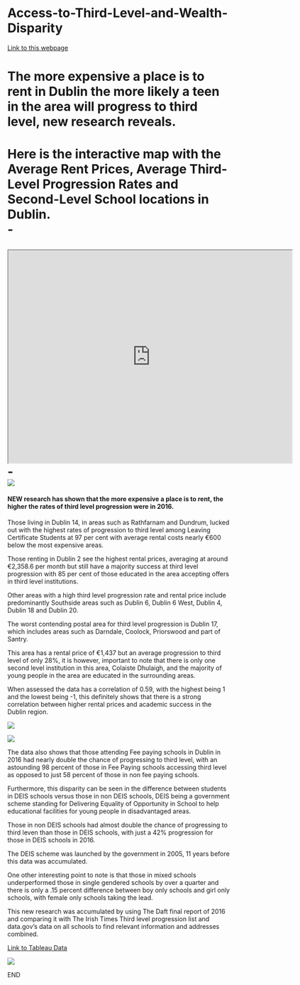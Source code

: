 # Access-to-Third-Level-and-Wealth-Disparity

[Link to this webpage](https://aoifehoran97.github.io/Access-to-Third-Level-and-Wealth-Disparity/)  

<h1>The more expensive a place is to rent in Dublin the more likely a teen in the area will progress to third level, new research reveals.<h1>  
  
 <strong> Here is the interactive map with the Average Rent Prices, Average Third-Level Progression Rates and Second-Level School locations in Dublin.</strong><br/>
 -<br/>
 

 

<iframe src="https://www.google.com/maps/d/u/0/embed?mid=11Z7C4pZofy8x8XIXdGq5rym34vl6tTBZ" width="640" height="480">  </iframe>  
<br/>
-<br/>


<img src="images/Scatterplot.png">


<h4>NEW research has shown that the more expensive a place is to rent, the higher the rates of third level progression were in 2016. 
</h4>  

Those living in Dublin 14, in areas such as Rathfarnam and Dundrum, lucked out with the highest rates of progression to third level among Leaving Certificate Students at 97 per cent with average rental costs nearly €600 below the most expensive areas.

Those renting in Dublin 2 see the highest rental prices, averaging at around €2,358.6 per month but still have a majority success at third level progression with 85 per cent of those educated in the area accepting offers in third level institutions.

Other areas with a high third level progression rate and rental price include predominantly Southside areas such as Dublin 6, Dublin 6 West, Dublin 4, Dublin 18 and Dublin 20.

The worst contending postal area for third level progression is Dublin 17, which includes areas such as Darndale, Coolock, Priorswood and part of Santry. 

This area has a rental price of €1,437 but an average progression to third level of only 28%, it is however, important to note that there is only one second level institution in this area, Colaiste Dhulaigh, and the majority of young people in the area are educated in the surrounding areas. 

When assessed the data has a correlation of 0.59, with the highest being 1 and the lowest being -1, this definitely shows that there is a strong correlation between higher rental prices and academic success in the Dublin region.  


<img src="images/feepaying.png">  

<img src="images/DEIS.png"><br/>

The data also shows that those attending Fee paying schools in Dublin in 2016 had nearly double the chance of progressing to third level, with an astounding 98 percent of those in Fee Paying schools accessing third level as opposed to just 58 percent of those in non fee paying schools.

Furthermore, this disparity can be seen in the difference between students in DEIS schools versus those in non DEIS schools, DEIS being a government scheme standing for Delivering Equality of Opportunity in School to help educational facilities for young people in disadvantaged areas. 

Those in non DEIS schools had almost double the chance of progressing to third leven than those in DEIS schools, with just a 42% progression for those in DEIS schools in 2016.

The DEIS scheme was launched by the government in 2005, 11 years before this data was accumulated.

One other interesting point to note is that those in mixed schools underperformed those in single gendered schools by over a quarter and there is only a .15 percent difference between boy only schools and girl only schools, with female only schools taking the lead.

This new research was accumulated by using The Daft final report of 2016 and comparing it with  The Irish Times Third level progression list and data.gov’s data on all schools to find relevant information and addresses combined.<br/>

[Link to Tableau Data](https://public.tableau.com/views/TLPRate/Scatterplot?:embed=y&:display_count=yes&:origin=viz_share_link)  

<img src="images/gender.png"><br/>

END
